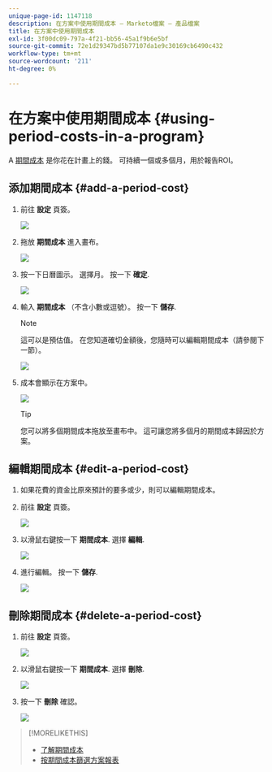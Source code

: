 ```yaml
---
unique-page-id: 1147118
description: 在方案中使用期間成本 — Marketo檔案 — 產品檔案
title: 在方案中使用期間成本
exl-id: 3f00dc09-797a-4f21-bb56-45a1f9b6e5bf
source-git-commit: 72e1d29347bd5b77107da1e9c30169cb6490c432
workflow-type: tm+mt
source-wordcount: '211'
ht-degree: 0%

---
```


# 在方案中使用期間成本 {#using-period-costs-in-a-program}

A [期間成本](/help/marketo/product-docs/core-marketo-concepts/programs/working-with-programs/understanding-period-costs.md) 是你花在計畫上的錢。 可持續一個或多個月，用於報告ROI。

## 添加期間成本  {#add-a-period-cost}

1. 前往 **設定** 頁簽。

   ![](assets/image2014-9-18-12-3a9-3a46.png)

1. 拖放 **期間成本** 進入畫布。

   ![](assets/image2014-9-18-12-3a9-3a57.png)

1. 按一下日曆圖示。 選擇月。 按一下 **確定**.

   ![](assets/image2014-9-18-12-3a10-3a13.png)

1. 輸入 **期間成本** （不含小數或逗號）。 按一下 **儲存**.

   >[!NOTE]
   >
   >這可以是預估值。 在您知道確切金額後，您隨時可以編輯期間成本（請參閱下一節）。

   ![](assets/image2016-4-1-8-3a54-3a30.png)

1. 成本會顯示在方案中。

   ![](assets/image2016-4-1-8-3a56-3a49.png)

   >[!TIP]
   >
   >您可以將多個期間成本拖放至畫布中。 這可讓您將多個月的期間成本歸因於方案。

## 編輯期間成本 {#edit-a-period-cost}

1. 如果花費的資金比原來預計的要多或少，則可以編輯期間成本。

1. 前往 **設定** 頁簽。

   ![](assets/image2014-9-18-14-3a3-3a6.png)

1. 以滑鼠右鍵按一下 **期間成本**. 選擇 **編輯**.

   ![](assets/image2014-9-18-14-3a3-3a23.png)

1. 進行編輯。 按一下 **儲存**.

   ![](assets/image2014-9-18-14-3a3-3a41.png)

## 刪除期間成本 {#delete-a-period-cost}

1. 前往 **設定** 頁簽。

   ![](assets/image2014-9-18-14-3a4-3a11.png)

1. 以滑鼠右鍵按一下 **期間成本**. 選擇 **刪除**.

   ![](assets/image2014-9-18-14-3a4-3a22.png)

1. 按一下 **刪除** 確認。

   ![](assets/image2014-9-18-14-3a4-3a35.png)

>[!MORELIKETHIS]
>
>* [了解期間成本](/help/marketo/product-docs/core-marketo-concepts/programs/working-with-programs/understanding-period-costs.md)
>* [按期間成本篩選方案報表](/help/marketo/product-docs/core-marketo-concepts/programs/program-performance-report/filter-a-program-report-by-period-cost.md)

